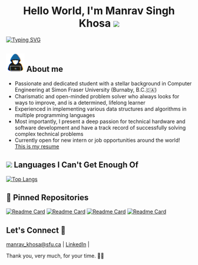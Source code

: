
<h1 align="center"><b>Hello World, I'm Manrav Singh Khosa </b><img src="https://media.giphy.com/media/hvRJCLFzcasrR4ia7z/giphy.gif" width="35"></h1>

[![Typing SVG](https://readme-typing-svg.demolab.com?font=Fira+Code&weight=600&size=25&duration=2500&pause=200&color=61AACF&center=true&vCenter=true&width=1000&lines=Let's+Code+The+Future%2C+%E2%8F%B0;One+Line+At+A+Time.+%F0%9F%9A%80;Code+Is+My+Canvas+%F0%9F%8E%A8;Positive+Mental+Attitude+%F0%9F%94%91;Grit+%F0%9F%91%B7%F0%9F%8F%BD;Perseverance%2C+No+Matter+The+Bug+%F0%9F%90%9E)](https://git.io/typing-svg)

## <picture><img src = "https://github.com/0xAbdulKhalid/0xAbdulKhalid/raw/main/assets/mdImages/about_me.gif" width = 50px></picture> **About me**

- Passionate and dedicated student with a stellar background in Computer Engineering at Simon Fraser University (Burnaby, B.C.🇨🇦)
- Charismatic and open-minded problem solver who always looks for ways to improve, and is a determined, lifelong learner
- Experienced in implementing various data structures and algorithms in multiple programming languages
- Most importantly, I present a deep passion for technical hardware and software development and have a track record of successfully solving complex technical problems
- Currently open for new intern or job opportunities around the world! [This is my resume](https://drive.google.com/file/d/1X1cwGF5CgTyLsUnlJYHqlCn_fb-dqbPP/view?usp=share_link)

## <img src="https://media2.giphy.com/media/QssGEmpkyEOhBCb7e1/giphy.gif?cid=ecf05e47a0n3gi1bfqntqmob8g9aid1oyj2wr3ds3mg700bl&rid=giphy.gif" width ="25"><b> Languages I Can't Get Enough Of</b>
[![Top Langs](https://github-readme-stats.vercel.app/api/top-langs/?username=manravskhosa)](https://github.com/anuraghazra/github-readme-stats)

## 📌 Pinned Repositories
[![Readme Card](https://github-readme-stats.vercel.app/api/pin/?username=manravskhosa&repo=initnem)](https://github.com/manravskhosa/initnem.git)
[![Readme Card](https://github-readme-stats.vercel.app/api/pin/?username=manravskhosa&repo=dataDrivenWeatherAnalysis)](https://github.com/manravskhosa/dataDrivenWeatherAnalysis)
[![Readme Card](https://github-readme-stats.vercel.app/api/pin/?username=manravskhosa&repo=geometric-modelling)](https://github.com/manravskhosa/geometric-modelling)
[![Readme Card](https://github-readme-stats.vercel.app/api/pin/?username=manravskhosa&repo=task-manager)](https://github.com/manravskhosa/task-manager)

## Let's Connect 🤝
manrav_khosa@sfu.ca | <a href="https://www.linkedin.com/in/manrav-singh/">LinkedIn</a> | 


Thank you, very much, for your time. 🫶🏽
